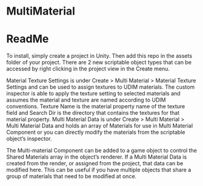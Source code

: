 # MultiMaterial
<h1>ReadMe</h1>
<p>To install, simply create a project in Unity. Then add this repo in the assets folder of your project. There are 2 new scriptable object types that can be accessed by right clicking in the project view in the Create menu.</p> 
<p>Material Texture Settings is under Create > Multi Material > Material Texture Settings and can be used to assign textures to UDIM materials. The custom inspector is able to apply the texture setting to selected materials and assumes the material and texture are named according to UDIM conventions. Texture Name is the material property name of the texture field and Search Dir is the directory that contains the textures for that material property. Multi Material Data is under Create > Multi Material > Multi Material Data and holds an array of Materials for use in Multi Material Component or you can directly modify the materials from the scriptable object’s inspector.</p>
<p>The Multi-material Component can be added to a game object to control the Shared Materials array in the object’s renderer. If a Multi Material Data is created from the render, or assigned from the project, that data can be modified here. This can be useful if you have multiple objects that share a group of materials that need to be modified at once. <p>
